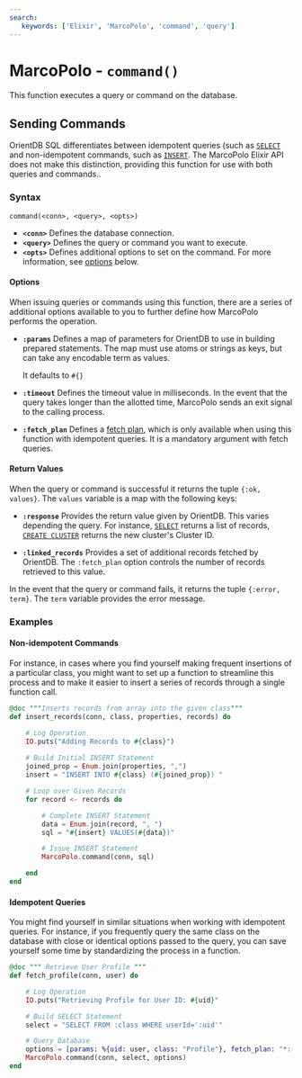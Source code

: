 ```yaml
---
search:
   keywords: ['Elixir', 'MarcoPolo', 'command', 'query']
---
```


# MarcoPolo - `command()`

This function executes a query or command on the database.

## Sending Commands

OrientDB SQL differentiates between idempotent queries (such as [`SELECT`](SQL-Query.md) and non-idempotent commands, such as [`INSERT`](SQL-Insert.md).  The MarcoPolo Elixir API does not make this distinction, providing this function for use with both queries and commands..

### Syntax

```
command(<conn>, <query>, <opts>)
```

- **`<conn>`** Defines the database connection.
- **`<query>`** Defines the query or command you want to execute.
- **`<opts>`** Defines additional options to set on the command.  For more information, see [options](#options) below.


#### Options

When issuing queries or commands using this function, there are a series of additional options available to you to further define how MarcoPolo performs the operation.

- **`:params`** Defines a map of parameters for OrientDB to use in building prepared statements.  The map must use atoms or strings as keys, but can take any encodable term as values.

  It defaults to `#{}`

- **`:timeout`** Defines the timeout value in milliseconds.  In the event that the query takes longer than the allotted time, MarcoPolo sends an exit signal to the calling process.

- **`:fetch_plan`** Defines a [fetch plan](/java/Fetching-Strategies.md), which is only available when using this function with idempotent queries.  It is a mandatory argument with fetch queries.


#### Return Values

When the query or command is successful it returns the tuple `{:ok, values}`.  The `values` variable is a map with the following keys:

- **`:response`** Provides the return value given by OrientDB.  This varies depending the query.  For instance, [`SELECT`](SQL-Query.md) returns a list of records, [`CREATE CLUSTER`](SQL-Create-Cluster.md) returns the new cluster's Cluster ID.

- **`:linked_records`** Provides a set of additional records fetched by OrientDB.  The `:fetch_plan` option controls the number of records retrieved to this value. 

In the event that the query or command fails, it returns the tuple `{:error, term}`.  The `term` variable provides the error message.

### Examples


#### Non-idempotent Commands

For instance, in cases where you find yourself making frequent insertions of a particular class, you might want to set up a function to streamline this process and to make it easier to insert a series of records through a single function call.

```elixir
@doc """Inserts records from array into the given class"""
def insert_records(conn, class, properties, records) do

	# Log Operation
	IO.puts("Adding Records to #{class}")
	
	# Build Initial INSERT Statement
	joined_prop = Enum.join(properties, ",")
	insert = "INSERT INTO #{class} (#{joined_prop}) "

	# Loop over Given Records
	for record <- records do

		# Complete INSERT Statement
		data = Enum.join(record, ", ")
		sql = "#{insert} VALUES(#{data})"

		# Issue INSERT Statement
		MarcoPolo.command(conn, sql)

	end
end
```

#### Idempotent Queries 

You might find yourself in similar situations when working with idempotent queries.  For instance, if you frequently query the same class on the database with close or identical options passed to the query, you can save yourself some time by standardizing the process in a function.

```elixir
@doc """ Retrieve User Profile """
def fetch_profile(conn, user) do

	# Log Operation
	IO.puts("Retrieving Profile for User ID: #{uid}"

	# Build SELECT Statement
	select = "SELECT FROM :class WHERE userId=':uid'"

	# Query Database
	options = [params: %{uid: user, class: "Profile"}, fetch_plan: "*:-1"]
	MarcoPolo.command(conn, select, options)
end
```





